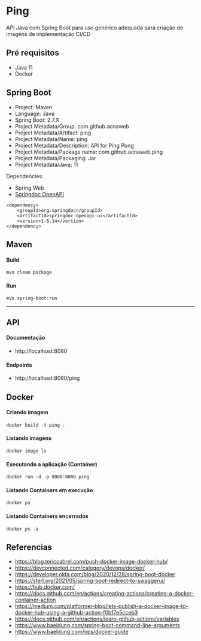 # Ping

API Java com Spring Boot para uso genérico adequada para criação de imagens de implementação CI/CD


## Pré requisitos

- Java 11
- Docker

## Spring Boot


- Project: Maven
- Language: Java
- Spring Boot: 2.7.X
- Project Metadata/Group: com.github.acnaweb
- Project Metadata/Artifact: ping
- Project Metadata/Name: ping
- Project Metadata/Description: API for Ping Pong
- Project Metadata/Package name: com.github.acnaweb.ping
- Project Metadata/Packaging: Jar
- Project Metadata/Java: 11


Dependencies:
- Spring Web
- [Springdoc OpenAPI](https://springdoc.org/)
```
<dependency>
	<groupId>org.springdoc</groupId>
	<artifactId>springdoc-openapi-ui</artifactId>
	<version>1.6.14</version>
</dependency>
```

## Maven

#### Build

```
mvn clean package
```

#### Run

```
mvn spring-boot:run
```

----
## API 


#### Documentação

- http://localhost:8080

#### Endpoints
- http://localhost:8080/ping


## Docker

#### Criando imagem
```
docker build -t ping .
```

#### Listando imagens

```
docker image ls
```

#### Executando a aplicação (Container)

```
docker run -d -p 8080:8080 ping
```

#### Listando Containers em execução

```
docker ps
```

#### Listando Containers encerrados

```
docker ps -a
```


## Referencias

- https://blog.tericcabrel.com/push-docker-image-docker-hub/
- https://devconnected.com/category/devops/docker/
- https://developer.okta.com/blog/2020/12/28/spring-boot-docker
- https://sterl.org/2021/05/spring-boot-redirect-to-swaggerui/
- https://hub.docker.com/
- https://docs.github.com/en/actions/creating-actions/creating-a-docker-container-action
- https://medium.com/platformer-blog/lets-publish-a-docker-image-to-docker-hub-using-a-github-action-f0b17e5cceb3
- https://docs.github.com/en/actions/learn-github-actions/variables
- https://www.baeldung.com/spring-boot-command-line-arguments
- https://www.baeldung.com/ops/docker-guide

